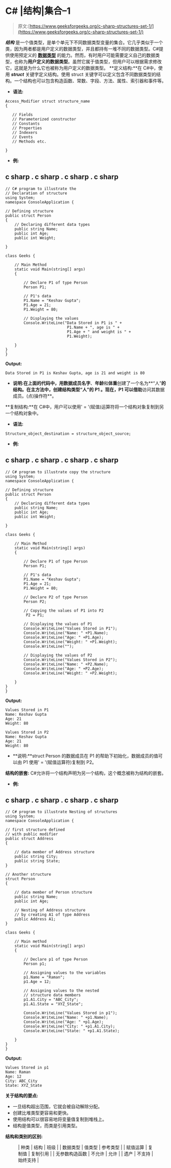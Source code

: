 # C# |结构|集合–1

> 原文:[https://www.geeksforgeeks.org/c-sharp-structures-set-1/](https://www.geeksforgeeks.org/c-sharp-structures-set-1/)

***结构*** 是一个值类型，是单个单元下不同数据类型变量的集合。它几乎类似于一个类，因为两者都是用户定义的数据类型，并且都持有一堆不同的数据类型。C#提供使用预定义的 [**数据类型**](https://www.geeksforgeeks.org/c-data-types-2/) 的能力。然而，有时用户可能需要定义自己的数据类型，也称为**用户定义的数据类型**。虽然它属于值类型，但用户可以根据需求修改它，这就是为什么它也被称为用户定义的数据类型。
**定义结构:**在 C#中，使用 ***struct*** 关键字定义结构。使用 struct 关键字可以定义包含不同数据类型的结构。一个结构也可以包含构造函数、常数、字段、方法、属性、索引器和事件等。

*   **语法:**

```
Access_Modifier struct structure_name
{

   // Fields 
   // Parameterized constructor 
   // Constants 
   // Properties 
   // Indexers 
   // Events 
   // Methods etc.

}
```

*   **例:**

## c sharp . c sharp . c sharp . c sharp

```
// C# program to illustrate the
// Declaration of structure
using System;
namespace ConsoleApplication {

// Defining structure
public struct Person
{
    // Declaring different data types
    public string Name;
    public int Age;
    public int Weight;

}

class Geeks {

    // Main Method
    static void Main(string[] args)
    {

        // Declare P1 of type Person
        Person P1;

        // P1's data
        P1.Name = "Keshav Gupta";
        P1.Age = 21;
        P1.Weight = 80;

        // Displaying the values
        Console.WriteLine("Data Stored in P1 is " +
                           P1.Name + ", age is " +
                           P1.Age + " and weight is " +
                           P1.Weight);

    }
}
}
```

**Output:** 

```
Data Stored in P1 is Keshav Gupta, age is 21 and weight is 80
```

*   **说明:**在上面的代码中，用数据成员**名字**、**年龄**和**体重**创建了一个名为**“人”**的结构。在主方法中，创建结构类型“人”的 **P1** 。现在，P1 可以借助**访问其数据成员。(点)操作符**。

**复制结构:**在 C#中，用户可以使用' = '(赋值)运算符将一个结构对象复制到另一个结构对象中。

*   **语法:**

```
Structure_object_destination = structure_object_source;
```

*   **例:**

## c sharp . c sharp . c sharp . c sharp

```
// C# program to illustrate copy the structure
using System;
namespace ConsoleApplication {

// Defining structure
public struct Person
{
    // Declaring different data types
    public string Name;
    public int Age;
    public int Weight;

}

class Geeks {

    // Main Method
    static void Main(string[] args)
    {

        // Declare P1 of type Person
        Person P1;

        // P1's data
        P1.Name = "Keshav Gupta";
        P1.Age = 21;
        P1.Weight = 80;

        // Declare P2 of type Person
        Person P2;

        // Copying the values of P1 into P2
         P2 = P1;

        // Displaying the values of P1
        Console.WriteLine("Values Stored in P1");
        Console.WriteLine("Name: " +P1.Name);
        Console.WriteLine("Age: " +P1.Age);
        Console.WriteLine("Weight: " +P1.Weight);
        Console.WriteLine("");

        // Displaying the values of P2
        Console.WriteLine("Values Stored in P2");
        Console.WriteLine("Name: " +P2.Name);
        Console.WriteLine("Age: " +P2.Age);
        Console.WriteLine("Weight: " +P2.Weight);

    }
}
}
```

**Output:** 

```
Values Stored in P1
Name: Keshav Gupta
Age: 21
Weight: 80

Values Stored in P2
Name: Keshav Gupta
Age: 21
Weight: 80
```

*   **说明:**struct Person 的数据成员在 P1 的帮助下初始化，数据成员的值可以由 P1 使用' = '(赋值运算符)复制到 P2。

**结构的嵌套:** C#允许将一个结构声明为另一个结构，这个概念被称为结构的嵌套。

*   **例:**

## c sharp . c sharp . c sharp . c sharp

```
// C# program to illustrate Nesting of structures
using System;
namespace ConsoleApplication {

// first structure defined
// with public modifier
public struct Address
{

    // data member of Address structure
    public string City;
    public string State;
}

// Another structure
struct Person
{

    // data member of Person structure
    public string Name;
    public int Age;

    // Nesting of Address structure
    // by creating A1 of type Address
    public Address A1;
}

class Geeks {

    // Main method
    static void Main(string[] args)
    {

        // Declare p1 of type Person
        Person p1;

        // Assigning values to the variables
        p1.Name = "Raman";
        p1.Age = 12;

        // Assigning values to the nested
        // structure data members
        p1.A1.City = "ABC_City";
        p1.A1.State = "XYZ_State";

        Console.WriteLine("Values Stored in p1");
        Console.WriteLine("Name: " +p1.Name);
        Console.WriteLine("Age: " +p1.Age);
        Console.WriteLine("City: " +p1.A1.City);
        Console.WriteLine("State: " +p1.A1.State);

    }
}
}
```

**Output:** 

```
Values Stored in p1
Name: Raman
Age: 12
City: ABC_City
State: XYZ_State
```

**关于结构的要点:**

*   一旦结构超出范围，它就会被自动解除分配。
*   创建比堆类型更容易和更快。
*   使用结构可以很容易地将变量值复制到堆栈上。
*   结构是值类型，而类是引用类型。

**结构和类别的区别:**

<figure class="table">

| 种类 | 结构 | 班级 |
| 数据类型 | 值类型 | 参考类型 |
| 赋值运算 | 复制值 | 复制引用 |
| 无参数构造函数 | 不允许 | 允许 |
| 遗产 | 不支持 | 始终支持 |

</figure>
